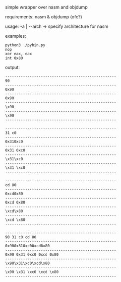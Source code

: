 simple wrapper over nasm and objdump

requirements:
nasm & objdump (ofc?)

usage:
-a | --arch -> specify architecture for nasm

examples:

	python3 ./pybin.py
	nop
	xor eax, eax
	int 0x80

output:

	--------------------------------------------------
	90
	--------------------------------------------------
	0x90
	--------------------------------------------------
	0x90
	--------------------------------------------------
	\x90
	--------------------------------------------------
	\x90
	--------------------------------------------------

	--------------------------------------------------
	31 c0
	--------------------------------------------------
	0x310xc0
	--------------------------------------------------
	0x31 0xc0
	--------------------------------------------------
	\x31\xc0
	--------------------------------------------------
	\x31 \xc0
	--------------------------------------------------

	--------------------------------------------------
	cd 80
	--------------------------------------------------
	0xcd0x80
	--------------------------------------------------
	0xcd 0x80
	--------------------------------------------------
	\xcd\x80
	--------------------------------------------------
	\xcd \x80
	--------------------------------------------------

	--------------------------------------------------
	90 31 c0 cd 80
	--------------------------------------------------
	0x900x310xc00xcd0x80
	--------------------------------------------------
	0x90 0x31 0xc0 0xcd 0x80
	--------------------------------------------------
	\x90\x31\xc0\xcd\x80
	--------------------------------------------------
	\x90 \x31 \xc0 \xcd \x80
	--------------------------------------------------
